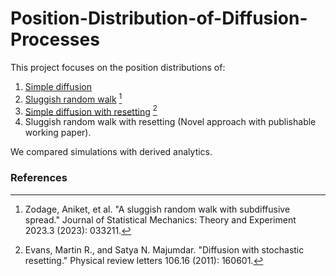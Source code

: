 # Position-Distribution-of-Diffusion-Processes
This project focuses on the position distributions of:
1. [Simple diffusion](https://github.com/Theophilus-Dwamena/Position-Distribution-of-Diffusion-Processes/blob/main/Simple%20diffusion.ipynb)
2. [Sluggish random walk](https://github.com/Theophilus-Dwamena/Position-Distribution-of-Diffusion-Processes/blob/main/Simple%20diffusion.ipynb) [^1]
3. [Simple diffusion with resetting](https://github.com/Theophilus-Dwamena/Position-Distribution-of-Diffusion-Processes/blob/main/Sluggish_Random_Walk.ipynb) [^2]
4. Sluggish random walk with resetting (Novel approach with publishable working paper).

We compared simulations with derived analytics.



### References
[^1]: Zodage, Aniket, et al. "A sluggish random walk with subdiffusive spread." Journal of Statistical Mechanics: Theory and Experiment 2023.3 (2023): 033211.

[^2]: Evans, Martin R., and Satya N. Majumdar. "Diffusion with stochastic resetting." Physical review letters 106.16 (2011): 160601.
